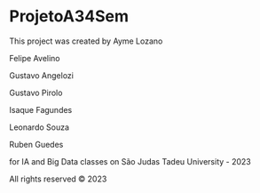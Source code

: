 # ProjetoA34Sem

This project was created by
Ayme Lozano

Felipe Avelino

Gustavo Angelozi

Gustavo Pirolo

Isaque Fagundes

Leonardo Souza

Ruben Guedes

for IA and Big Data classes on São Judas Tadeu University - 2023

All rights reserved © 2023
